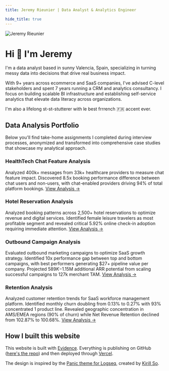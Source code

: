 ```yaml
---
title: Jeremy Rieunier | Data Analyst & Analytics Engineer

hide_title: true
---
```


<img src="https://avatars.githubusercontent.com/jeremyrieunier" alt="Jeremy Rieunier" class="rounded-full w-36 h-36 mb-4">

# Hi 👋 I'm Jeremy

I'm a data analyst based in sunny Valencia, Spain, specializing in turning messy data into decisions that drive real business impact.

With 9+ years across ecommerce and SaaS companies, I've advised C-level stakeholders and spent 7 years running a CRM and analytics consultancy. I focus on building scalable BI infrastructure and establishing self-service analytics that elevate data literacy across organizations.

I'm also a lifelong st-st-stutterer with le best frrrench 🇫🇷 accent ever.

## Data Analysis Portfolio
Below you'll find take-home assignments I completed during interview processes, anonymized and transformed into comprehensive case studies that showcase my analytical approach.

### HealthTech Chat Feature Analysis
Analyzed 400k+ messages from 33k+ healthcare providers to measure chat feature impact. Discovered 8.5x booking performance difference between chat users and non-users, with chat-enabled providers driving 94% of total platform bookings. [View Analysis →](/data-analysis/chat/)

### Hotel Reservation Analysis
Analyzed booking patterns across 2,500+ hotel reservations to optimize revenue and digital services. Identified female leisure travelers as most profitable segment and revealed critical 5.92% online check-in adoption requiring immediate attention. 
[View Analysis →](/data-analysis/hotel/)

### Outbound Campaign Analysis
Evaluated  outbound marketing campaigns to optimize SaaS growth strategy. Identified 10x performance gap between top and bottom campaigns, with best performers generating $27+ pipeline value per company. Projected $589K-$1.15M additional ARR potential from scaling successful campaigns to 127k merchant TAM. [View Analysis →](/data-analysis/outbound/)


### Retention Analysis
Analyzed customer retention trends for SaaS workforce management platform. Identified monthly churn doubling from 0.13% to 0.27% with 93% concentrated 1 product line. Revealed geographic concentration in AMS/EMEA regions (90% of churn) while Net Revenue Retention declined from 102.87% to 100.68%. [View Analysis →](/data-analysis/retention/)

## How I built this website
This website is built with [Evidence](https://evidence.dev/). Everything is publishing on GitHub ([here's the repo](https://github.com/jeremyrieunier/evidence-portfolio)) and then deployed through [Vercel](https://vercel.com/). 

The design is inspired by the [Panic theme for Logseq](https://github.com/kirso/logseq-panic-theme), created by [Kirill So](https://www.kirillso.com/).

